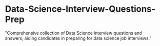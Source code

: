 # Data-Science-Interview-Questions-Prep
"Comprehensive collection of Data Science interview questions and answers, aiding candidates in preparing for data science job interviews."
